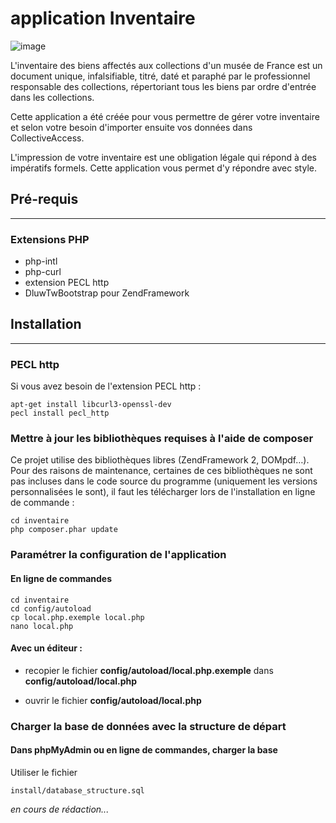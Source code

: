 application Inventaire
======================
 
![image](http://www.ideesculture.com/idculture/inventaire2_256x256.png)

L'inventaire des biens affectés aux collections d'un musée de France est un document unique, infalsifiable, titré, daté et paraphé par le professionnel responsable des collections, répertoriant tous les biens par ordre d'entrée dans les collections.

Cette application a été créée pour vous permettre de gérer votre inventaire et selon votre besoin d'importer ensuite vos données dans CollectiveAccess.

L'impression de votre inventaire est une obligation légale qui répond à des impératifs formels. Cette application vous permet d'y répondre avec style.

## Pré-requis
----------------------------
### Extensions PHP

* php-intl
* php-curl
* extension PECL http
* DluwTwBootstrap pour ZendFramework

## Installation
----------------------------

### PECL http
Si vous avez besoin de l'extension PECL http :

	apt-get install libcurl3-openssl-dev
	pecl install pecl_http

### Mettre à jour les bibliothèques requises à l'aide de composer
Ce projet utilise des bibliothèques libres (ZendFramework 2, DOMpdf…). Pour des raisons de maintenance, certaines de ces bibliothèques ne sont pas incluses dans le code source du programme (uniquement les versions personnalisées le sont), il faut les télécharger lors de l'installation en ligne de commande :

    cd inventaire
    php composer.phar update


### Paramétrer la configuration de l'application
#### En ligne de commandes

    cd inventaire
    cd config/autoload
    cp local.php.exemple local.php
    nano local.php

#### Avec un éditeur :

* recopier le fichier **config/autoload/local.php.exemple** dans **config/autoload/local.php**

* ouvrir le fichier **config/autoload/local.php**

### Charger la base de données avec la structure de départ

#### Dans phpMyAdmin ou en ligne de commandes, charger la base

Utiliser le fichier 

	install/database_structure.sql

_en cours de rédaction..._